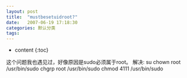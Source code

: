 ```yaml
---
layout: post
title:  "mustbesetuidroot?"
date:   2007-06-19 17:18:30
categories: 默认分类
tags:
---
```


* content
{:toc}

这个问题我也遇见过，好像原因是sudo必须属于root。
解决:
su
chown root /usr/bin/sudo
chgrp root /usr/bin/sudo
chmod 4111 /usr/bin/sudo
        
